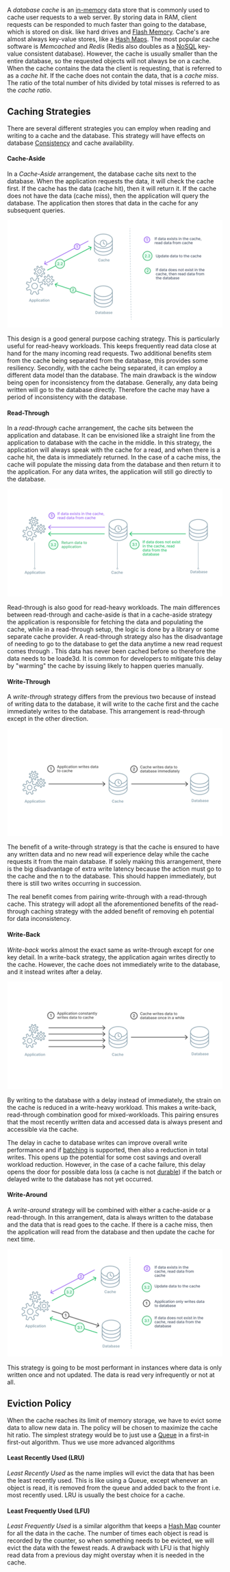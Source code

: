 
A *database cache* is an [in-memory](../Electrical%20Engineering/Digital/Memory%20&%20Cache.md) data store that is commonly used to cache user requests to a web server. By storing data in RAM, client requests can be responded to much faster than going to the database, which is stored on disk. like hard drives and [Flash Memory](../Electrical%20Engineering/Digital/Flash%20Memory.md). Cache's are almost always key-value stores, like a [Hash Maps](../Data%20Structures%20&%20Algorithms/Data%20Structures/Hash%20Maps.md). The most popular cache software is *Memcached* and *Redis* (Redis also doubles as a [NoSQL](NoSQL.md) key-value consistent database). However, the cache is usually smaller than the entire database, so the requested objects will not always be on a cache. When the cache contains the data the client is requesting, that is referred to as a *cache hit*. If the cache does not contain the data, that is a *cache miss*. The ratio of the total number of hits divided by total misses is referred to as the *cache ratio*.


## Caching Strategies

There are several different strategies you can employ when reading and writing to a cache and the database. This strategy will have effects on database [Consistency](../Distributed%20Systems/Consistency%20and%20Consensus.md) and cache availability.

#### Cache-Aside

In a *Cache-Aside* arrangement, the database cache sits next to the database. When the application requests the data, it will check the cache first. If the cache has the data (cache hit), then it will return it. If the cache does not have the data (cache miss), then the application will query the database. The application then stores that data in the cache for any subsequent queries.

![](../Attachments/Pasted%20image%2020230202212754.png)

This design is a good general purpose caching strategy. This is particularly useful for read-heavy workloads. This keeps frequently read data close at hand for the many incoming read requests. Two additional benefits stem from the cache being separated from the database, this provides some resiliency. Secondly, with the cache being separated, it can employ a different data model than the database. The main drawback is the window being open for inconsistency from the database. Generally, any data being written will go to the database directly. Therefore the cache may have a period of inconsistency with the database.

#### Read-Through

In a *read-through* cache arrangement, the cache sits between the application and database. It can be envisioned like a straight line from the application to database with the cache in the middle. In this strategy, the application will always speak with the cache for a read, and when there is a cache hit, the data is immediately returned. In the case of a cache miss, the cache will populate the missing data from the database and then return it to the application. For any data writes, the application will still go directly to the database.

![](../Attachments/Pasted%20image%2020230202213329.png)

Read-through is also good for read-heavy workloads. The main differences between read-through and cache-aside is that in a cache-aside strategy the application is responsible for fetching the data and populating the cache, while in a read-through setup, the logic is done by a library or some separate cache provider. A read-through strategy also has the disadvantage of needing to go to the database to get the data anytime a new read request comes through . This data has never been cached before so therefore the data needs to be loade3d. It is common for developers to mitigate this delay by "warming" the cache by issuing likely to happen queries manually.

#### Write-Through

A *write-through* strategy differs from the previous two because of instead of writing data to the database, it will write to the cache first and the cache immediately writes to the database. This arrangement is read-through except in the other direction.

![](../Attachments/Pasted%20image%2020230202213924.png)

The benefit of a write-through strategy is that the cache is ensured to have any written data and no new read will experience delay while the cache requests it from the main database. If solely making this arrangement, there is the big disadvantage of extra write latency because the action must go to the cache and the n to the database. This should happen immediately, but there is still two writes occurring in succession. 

The real benefit comes from pairing write-through with a read-through cache. This strategy will adopt all the aforementioned benefits of the read-through caching strategy with the added benefit of removing eh potential for data inconsistency.

#### Write-Back

*Write-back* works almost the exact same as write-through except for one key detail. In a write-back strategy, the application again writes directly to the cache. However, the cache does not immediately write to the database, and it instead writes after a delay.

![](../Attachments/Pasted%20image%2020230202214348.png)

By writing to the database with a delay instead of immediately, the strain on the cache is reduced in a write-heavy workload. This makes a write-back, read-through combination good for mixed-workloads. This pairing ensures that the most recently written data and accessed data is always present and accessible via the cache.

The delay in cache to database writes can improve overall write performance and if [batching](Transactions.md) is supported, then also a reduction in total writes. This opens up the potential for some cost savings and overall workload reduction. However, in the case of a cache failure, this delay opens the door for possible data loss (a cache is not [durable](ACID.md)) if the batch or delayed write to the database has not yet occurred.

#### Write-Around

A *write-around* strategy will be combined with either a cache-aside or a read-through. In this arrangement, data is always written to the database and the data that is read goes to the cache. If there is a cache miss, then the application will read from the database and then update the cache for next time.

![](../Attachments/Pasted%20image%2020230202214834.png)

This strategy is going to be most performant in instances where data is only written once and not updated. The data is read very infrequently or not at all.


## Eviction Policy

When the cache reaches its limit of memory storage, we have to evict some data to allow new data in. The policy will be chosen to maximize the cache hit ratio. The simplest strategy would be to just use a [Queue](../Data%20Structures%20&%20Algorithms/Data%20Structures/Queues.md) in a first-in first-out algorithm. Thus we use more advanced algorithms

#### Least Recently Used (LRU)

*Least Recently Used* as the name implies will evict the data that has been the least recently used. This is like using a Queue, except whenever an object is read, it is removed from the queue and added back to the front i.e. most recently used. LRU is usually the best choice for a cache.

#### Least Frequently Used (LFU)

*Least Frequently Used* is a similar algorithm that keeps a [Hash Map](../Data%20Structures%20&%20Algorithms/Data%20Structures/Hash%20Maps.md) counter for all the data in the cache. The number of times each object is read is recorded by the counter, so when something needs to be evicted, we will evict the data with the fewest reads. A drawback with LFU is that highly read data from a previous day might overstay when it is needed in the cache.